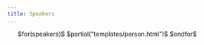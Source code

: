 ```yaml
---
title: Speakers
...
```


<!-- TODO make this a template -->
<ul class="personList" style="max-width: 90%;" >
$for(speakers)$
$partial("templates/person.html")$
$endfor$
</ul>
